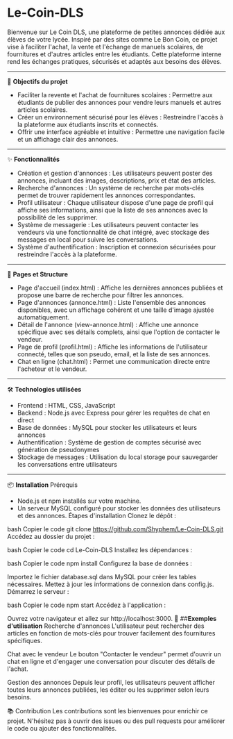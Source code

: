 # **Le-Coin-DLS**

Bienvenue sur Le Coin DLS, une plateforme de petites annonces dédiée aux élèves de votre lycée. Inspiré par des sites comme Le Bon Coin, ce projet vise à faciliter l'achat, la vente et l'échange de manuels scolaires, de fournitures et d'autres articles entre les étudiants. Cette plateforme interne rend les échanges pratiques, sécurisés et adaptés aux besoins des élèves.

___
📌 **Objectifs du projet**
* Faciliter la revente et l'achat de fournitures scolaires : Permettre aux étudiants de publier des annonces pour vendre leurs manuels et autres articles scolaires.
* Créer un environnement sécurisé pour les élèves : Restreindre l'accès à la plateforme aux étudiants inscrits et connectés.
* Offrir une interface agréable et intuitive : Permettre une navigation facile et un affichage clair des annonces.

___
✨ **Fonctionnalités**
* Création et gestion d'annonces : Les utilisateurs peuvent poster des annonces, incluant des images, descriptions, prix et état des articles.
* Recherche d'annonces : Un système de recherche par mots-clés permet de trouver rapidement les annonces correspondantes.
* Profil utilisateur : Chaque utilisateur dispose d'une page de profil qui affiche ses informations, ainsi que la liste de ses annonces avec la possibilité de les supprimer.
* Système de messagerie : Les utilisateurs peuvent contacter les vendeurs via une fonctionnalité de chat intégré, avec stockage des messages en local pour suivre les conversations.
* Système d'authentification : Inscription et connexion sécurisées pour restreindre l'accès à la plateforme.

___
📄 **Pages et Structure**
* Page d'accueil (index.html) : Affiche les dernières annonces publiées et propose une barre de recherche pour filtrer les annonces.
* Page d'annonces (annonce.html) : Liste l'ensemble des annonces disponibles, avec un affichage cohérent et une taille d'image ajustée automatiquement.
* Détail de l'annonce (view-annonce.html) : Affiche une annonce spécifique avec ses détails complets, ainsi que l'option de contacter le vendeur.
* Page de profil (profil.html) : Affiche les informations de l'utilisateur connecté, telles que son pseudo, email, et la liste de ses annonces.
* Chat en ligne (chat.html) : Permet une communication directe entre l'acheteur et le vendeur.

___
🛠️ **Technologies utilisées**
* Frontend : HTML, CSS, JavaScript
* Backend : Node.js avec Express pour gérer les requêtes de chat en direct
* Base de données : MySQL pour stocker les utilisateurs et leurs annonces
* Authentification : Système de gestion de comptes sécurisé avec génération de pseudonymes
* Stockage de messages : Utilisation du local storage pour sauvegarder les conversations entre utilisateurs

___
📦 **Installation**
Prérequis
* Node.js et npm installés sur votre machine.
* Un serveur MySQL configuré pour stocker les données des utilisateurs et des annonces.
Étapes d'installation
Clonez le dépôt :

bash
Copier le code
git clone https://github.com/Shyphem/Le-Coin-DLS.git
Accédez au dossier du projet :

bash
Copier le code
cd Le-Coin-DLS
Installez les dépendances :

bash
Copier le code
npm install
Configurez la base de données :

Importez le fichier database.sql dans MySQL pour créer les tables nécessaires.
Mettez à jour les informations de connexion dans config.js.
Démarrez le serveur :

bash
Copier le code
npm start
Accédez à l'application :

Ouvrez votre navigateur et allez sur http://localhost:3000.
🎨 ##**Exemples d'utilisation**
Recherche d'annonces
L'utilisateur peut rechercher des articles en fonction de mots-clés pour trouver facilement des fournitures spécifiques.

Chat avec le vendeur
Le bouton "Contacter le vendeur" permet d'ouvrir un chat en ligne et d'engager une conversation pour discuter des détails de l'achat.

Gestion des annonces
Depuis leur profil, les utilisateurs peuvent afficher toutes leurs annonces publiées, les éditer ou les supprimer selon leurs besoins.

📚 Contribution
Les contributions sont les bienvenues pour enrichir ce projet. N'hésitez pas à ouvrir des issues ou des pull requests pour améliorer le code ou ajouter des fonctionnalités.
